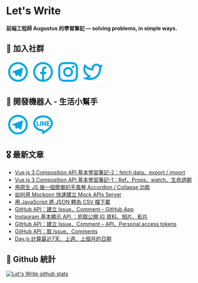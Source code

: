 # Let's Write
#### 前端工程師 Augustus 的學習筆記 — solving problems, in simple ways.

## 🎉 加入社群
[![Telegram](https://raw.githubusercontent.com/letswritetw/letswritetw/master/dist/img/telegram.svg)](https://t.me/letswritetw)
[![Facebook](https://raw.githubusercontent.com/letswritetw/letswritetw/master/dist/img/facebook.svg)](https://www.facebook.com/letswrite.tw/)
[![Instagram](https://raw.githubusercontent.com/letswritetw/letswritetw/master/dist/img/instagram.svg)](https://www.instagram.com/letswrite.tw/)
[![Twitter](https://raw.githubusercontent.com/letswritetw/letswritetw/master/dist/img/twitter.svg)](https://twitter.com/letswrite_tw)

## 👑 開發機器人 - 生活小幫手
[![Telegram](https://raw.githubusercontent.com/letswritetw/letswritetw/master/dist/img/telegram.svg)](https://t.me/lifetifulBot)
[![LINE](https://raw.githubusercontent.com/letswritetw/letswritetw/master/dist/img/line.svg)](https://lin.ee/pZC7GGs)

<!--
**letswritetw/letswritetw** is a ✨ _special_ ✨ repository because its `README.md` (this file) appears on your GitHub profile.

Here are some ideas to get you started:

- 🔭 I’m currently working on ...
- 🌱 I’m currently learning ...
- 👯 I’m looking to collaborate on ...
- 🤔 I’m looking for help with ...
- 💬 Ask me about ...
- 📫 How to reach me: ...
- 😄 Pronouns: ...
- ⚡ Fun fact: ...
-->
<!-- BLOG-POST-LIST:END -->

<!-- 訂閱 Let's Write RSS -->
<!-- 參考來源：
      https://www.youtube.com/watch?v=ECuqb5Tv9qI
      https://github.com/marketplace/actions/blog-post-workflow
-->
## 🎖 最新文章
<!-- BLOG-POST-LIST:START -->
- [Vue.js 3 Composition API 基本學習筆記-2：fetch data、export / import](https://www.letswrite.tw/vue3-composition-api-import/)
- [Vue.js 3 Composition API 基本學習筆記-1：Ref、Props、watch、生命週期](https://www.letswrite.tw/vue3-composition-api/)
- [用原生 JS 做一個簡單的手風琴 Accordion / Collapse 功能](https://www.letswrite.tw/js-collapse-accordion/)
- [如何用 Mockoon 快速建立 Mock APIs Server](https://www.letswrite.tw/mockoon/)
- [用 JavaScript 將 JSON 轉為 CSV 檔下載](https://www.letswrite.tw/json-to-csv/)
- [GitHub API：建立 Issue、Comment – GitHub App](https://www.letswrite.tw/github-api-issue-create-app/)
- [Instagram 基本顯示 API ：抓取公開 IG 資料、相片、影片](https://www.letswrite.tw/instagram-basic-display-api/)
- [GitHub API：建立 Issue、Comment – API、Personal access tokens](https://www.letswrite.tw/github-api-issue-create-personal-token/)
- [GitHub API：取 Issue、Comments](https://www.letswrite.tw/github-api-issues-get/)
- [Day.js 計算最近7天、上週、上個月的日期](https://www.letswrite.tw/dayjs-last-week-month/)
<!-- BLOG-POST-LIST:END -->


## 🥁 Github 統計
[![Let's Write github stats](https://github-readme-stats.vercel.app/api?username=letswritetw&show_icons=true&hide=contribs,prs&title_color=00BAFF&icon_color=008BBF)](https://github.com/letswritetw)